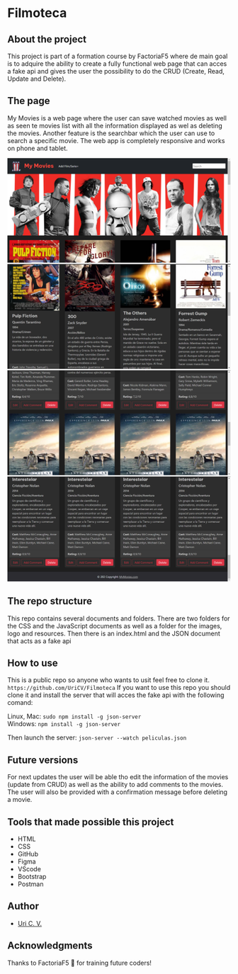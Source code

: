 # Filmoteca

## About the project
This project is part of a formation course by FactoriaF5 where de main goal is to adquire the ability to create a fully functional web page that can acces a fake api and gives the user the possibility to do the CRUD (Create, Read, Update and Delete).

## The page
My Movies is a web page where the user can save watched movies as well as seen te movies list with all the information displayed as wel as deleting the movies. Another feature is the searchbar which the user can use to search a specific movie. The web app is completely responsive and works on phone and tablet.

![](resources/filmoteca1.png)
![](resources/filmoteca2.png)
![](resources/filmoteca3.png)
![](resources/filmoteca4.png)

## The repo structure
This repo contains several documents and folders. There are two folders for the CSS and the JavaScript documents as well as a folder for the images, logo and resources. Then there is an index.html and the JSON document that acts as a fake api

## How to use
This is a public repo so anyone who wants to usit feel free to clone it.
`https://github.com/UriCV/Filmoteca`
If you want to use this repo you should clone it and install the server that will acces the fake api with the following comand:

Linux, Mac:
   		`sudo npm install -g json-server`
<br>
Windows:
		`npm install -g json-server`

Then launch the server: `json-server --watch peliculas.json`

## Future versions
For next updates the user will be able tho edit the information of the movies (update from CRUD) as well as the ability to add comments to the movies. The user will also be provided with a confirmation message before deleting a movie.

## Tools that made possible this project
- HTML
- CSS
- GitHub
- Figma
- VScode
- Bootstrap
- Postman

## Author
- [Uri C. V.](https://github.com/UriCV)

## Acknowledgments
Thanks to FactoriaF5 🧡 for training future coders!